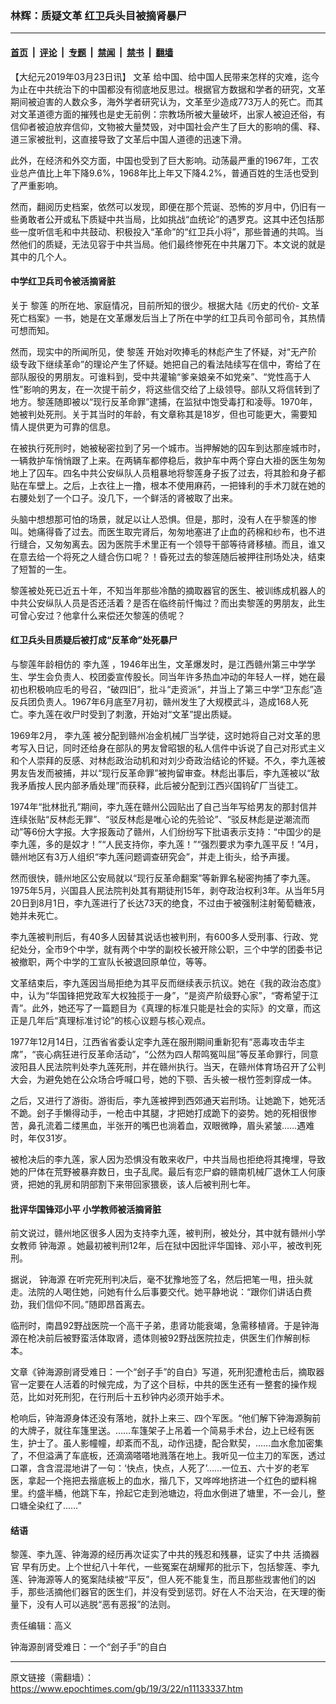 ### 林辉：质疑文革 红卫兵头目被摘肾暴尸

---

#### [首页](../../../..?n11133337) &nbsp;|&nbsp; [评论](../../../../../epoch-comment?n11133337) &nbsp;|&nbsp; [专题](../../../../../epoch-special?n11133337) &nbsp;|&nbsp; [禁闻](../../../../../epoch-news?n11133337) &nbsp;|&nbsp; [禁书](../../../../../books?n11133337) &nbsp;|&nbsp; [翻墙](https://github.com/gfw-breaker/nogfw/blob/master/README.md?n11133337)


<div class="post_content" id="artbody" itemprop="articleBody">
 <!-- article content begin -->
 <p>
  【大纪元2019年03月23日讯】
  <ok href="https://www.epochtimes.com/gb/tag/%E6%96%87%E9%9D%A9.html">
   文革
  </ok>
  给中国、给中国人民带来怎样的灾难，迄今为止在中共统治下的中国都没有彻底地反思过。根据官方数据和学者的研究，文革期间被迫害的人数众多，海外学者研究认为，文革至少造成773万人的死亡。而其对文革道德方面的摧残也是史无前例：宗教场所被大量破坏，出家人被迫还俗，有信仰者被迫放弃信仰，文物被大量焚毁，对中国社会产生了巨大的影响的儒、释、道三家被批判，这直接导致了文革后中国人道德的迅速下滑。
 </p>
 <p>
  此外，在经济和外交方面，中国也受到了巨大影响。动荡最严重的1967年，工农业总产值比上年下降9.6%，1968年比上年又下降4.2%，普通百姓的生活也受到了严重影响。
 </p>
 <p>
  然而，翻阅历史档案，依然可以发现，即便在那个荒诞、恐怖的岁月中，仍旧有一些勇敢者公开或私下质疑中共当局，比如挑战“血统论”的遇罗克。这其中还包括那些一度听信毛和中共鼓动、积极投入“革命”的“红卫兵小将”，那些普通的共鸣。当然他们的质疑，无法见容于中共当局。他们最终惨死在中共屠刀下。本文说的就是其中的几个人。
 </p>
 <h4>
  中学红卫兵司令被活摘肾脏
 </h4>
 <p>
  关于
  <ok href="https://www.epochtimes.com/gb/tag/%E9%BB%8E%E8%8E%B2.html">
   黎莲
  </ok>
  的所在地、家庭情况，目前所知的很少。根据大陆《历史的代价-
  <ok href="https://www.epochtimes.com/gb/tag/%E6%96%87%E9%9D%A9.html">
   文革
  </ok>
  死亡档案》一书，她是在文革爆发后当上了所在中学的红卫兵司令部司令，其热情可想而知。
 </p>
 <p>
  然而，现实中的所闻所见，使
  <ok href="https://www.epochtimes.com/gb/tag/%E9%BB%8E%E8%8E%B2.html">
   黎莲
  </ok>
  开始对吹捧毛的林彪产生了怀疑，对“无产阶级专政下继续革命”的理论产生了怀疑。她把自己的看法陆续写在信中，寄给了在部队服役的男朋友。可谁料到，受中共灌输“爹亲娘亲不如党亲”、“党性高于人性”影响的男友，在一次提干前夕，将这些信交给了上级领导。部队又将信转到了地方。黎莲随即被以“现行反革命罪”逮捕，在监狱中饱受毒打和凌辱。1970年，她被判处死刑。关于其当时的年龄，有文章称其是18岁，但也可能更大，需要知情人提供更为可靠的信息。
 </p>
 <p>
  在被执行死刑时，她被秘密拉到了另一个城市。当押解她的囚车到达那座城市时，一辆救护车悄悄跟了上来。在两辆车都停稳后，救护车中两个穿白大褂的医生匆匆地上了囚车。四名中共公安纵队人员粗暴地将黎莲身子扳了过去，将其脸和身子都贴在车壁上。之后，上衣往上一撸，根本不使用麻药，一把锋利的手术刀就在她的右腰处划了一个口子。没几下，一个鲜活的肾被取了出来。
 </p>
 <p>
  头脑中想想那可怕的场景，就足以让人恐惧。但是，那时，没有人在乎黎莲的惨叫。她痛得昏了过去。而医生取完肾后，匆匆地塞进了止血的药棉和纱布，也不进行缝合，又匆匆离去。因为医院手术里正有一个领导干部等待肾移植。而且，谁又在意去给一个将死之人缝合伤口呢？！昏死过去的黎莲随后被押往刑场处决，结束了短暂的一生。
 </p>
 <p>
  黎莲被处死已近五十年，不知当年那些冷酷的摘取器官的医生、被训练成机器人的中共公安纵队人员是否还活着？是否在临终前忏悔过？而出卖黎莲的男朋友，此生可曾心安过？他拿什么来偿还欠黎莲的债呢？
 </p>
 <h4>
  红卫兵头目质疑后被打成“反革命”处死暴尸
 </h4>
 <p>
  与黎莲年龄相仿的
  <ok href="https://www.epochtimes.com/gb/tag/%E6%9D%8E%E4%B9%9D%E8%8E%B2.html">
   李九莲
  </ok>
  ，1946年出生，文革爆发时，是江西赣州第三中学学生、学生会负责人、校团委宣传股长。同当年许多热血冲动的年轻人一样，她在最初也积极响应毛的号召，“破四旧”，批斗“走资派”，并当上了第三中学“卫东彪”造反兵团负责人。1967年6月底至7月初，赣州发生了大规模武斗，造成168人死亡。李九莲在收尸时受到了刺激，开始对“文革”提出质疑。
 </p>
 <p>
  1969年2月，
  <ok href="https://www.epochtimes.com/gb/tag/%E6%9D%8E%E4%B9%9D%E8%8E%B2.html">
   李九莲
  </ok>
  被分配到赣州冶金机械厂当学徒，这时她将自己对文革的思考写入日记，同时还给身在部队的男友曾昭银的私人信件中诉说了自己对形式主义和个人崇拜的反感、对林彪政治动机和对刘少奇政治结论的怀疑。不久，李九莲被男友告发而被捕，并以“现行反革命罪”被拘留审查。林彪出事后，李九莲被以“敌我矛盾按人民内部矛盾处理”而获释，此后被分配到江西兴国钨矿厂当徒工。
 </p>
 <p>
  1974年“批林批孔”期间，李九莲在赣州公园贴出了自己当年写给男友的那封信并连续张贴“反林彪无罪”、“驳反林彪是唯心论的先验论”、“驳反林彪是逆潮流而动”等6份大字报。大字报轰动了赣州，人们纷纷写下批语表示支持：“中国少的是李九莲，多的是奴才！”“人民支持你，李九莲！”“强烈要求为李九莲平反！”4月，赣州地区有3万人组织“李九莲问题调查研究会”，并走上街头，给予声援。
 </p>
 <p>
  然而很快，赣州地区公安局就以“现行反革命翻案”等新罪名秘密拘捕了李九莲。1975年5月，兴国县人民法院判处其有期徒刑15年，剥夺政治权利3年。从当年5月20日到8月1日，李九莲进行了长达73天的绝食，不过由于被强制注射葡萄糖液，她并未死亡。
 </p>
 <p>
  李九莲被判刑后，有40多人因替其说话也被判刑，有600多人受刑事、行政、党纪处分，全市9个中学，就有两个中学的副校长被开除公职，三个中学的团委书记被撤职，两个中学的工宣队长被退回原单位，等等。
 </p>
 <p>
  文革结束后，李九莲因当局拒绝为其平反而继续表示抗议。她在《我的政治态度》中，认为“华国锋把党政军大权独揽于一身”，“是资产阶级野心家”，“寄希望于江青”。此外，她还写了一篇题目为《真理的标准只能是社会的实际》的文章，而这正是几年后“真理标准讨论”的核心议题与核心观点。
 </p>
 <p>
  1977年12月14日，江西省省委认定李九莲在服刑期间重新犯有“恶毒攻击华主席”，“丧心病狂进行反革命活动”，“公然为四人帮鸣冤叫屈”等反革命罪行，同意波阳县人民法院判处李九莲死刑，并在赣州执行。当天，在赣州体育场召开了公判大会，为避免她在公众场合呼喊口号，她的下颚、舌头被一根竹签刺穿成一体。
 </p>
 <p>
  之后，又进行了游街。游街后，李九莲被押到西郊通天岩刑场。让她跪下，她死活不跪。刽子手懒得动手，一枪击中其腿，才把她打成跪下的姿势。她的死相很惨苦，鼻孔流着二缕黑血，半张开的嘴巴也淌着血，双眼微睁，眉头紧皱……遇难时，年仅31岁。
 </p>
 <p>
  被枪决后的李九莲，家人因为恐惧没有敢来收尸，中共当局也拒绝将其掩埋，导致她的尸体在荒野被暴弃数日，虫子乱爬。最后有恋尸癖的赣南机械厂退休工人何康贤，把她的乳房和阴部割下来带回家猥亵，该人后被判刑七年。
 </p>
 <h4>
  批评华国锋邓小平 小学教师被活摘肾脏
 </h4>
 <p>
  前文说过，赣州地区很多人因为支持李九莲，被判刑，被处分，其中就有赣州小学女教师
  <ok href="https://www.epochtimes.com/gb/tag/%E9%92%9F%E6%B5%B7%E6%BA%90.html">
   钟海源
  </ok>
  。她最初被判刑12年，后在狱中因批评华国锋、邓小平，被改判死刑。
 </p>
 <p>
  据说，
  <ok href="https://www.epochtimes.com/gb/tag/%E9%92%9F%E6%B5%B7%E6%BA%90.html">
   钟海源
  </ok>
  在听完死刑判决后，毫不犹豫地签了名，然后把笔一甩，扭头就走。法院的人喝住她，问她有什么后事要交代。她平静地说：“跟你们讲话白费劲，我们信仰不同。”随即昂首离去。
 </p>
 <p>
  临刑时，南昌92野战医院一个高干子弟，患肾功能衰竭，急需移植肾。于是钟海源在枪决前后被野蛮活体取肾，遗体则被92野战医院拉走，供医生们作解剖标本。
 </p>
 <p>
  文章《钟海源剖肾受难日：一个“刽子手”的自白》写道，死刑犯遭枪击后，摘取器官一定要在人活着的时候完成，为了这个目标，中共的医生还有一整套的操作规范，比如对死刑犯，在行刑后十五秒钟内必须开始手术。
 </p>
 <p>
  枪响后，钟海源身体还没有落地，就扑上来三、四个军医。“他们解下钟海源胸前的大牌子，就往车篷里送。……车篷架子上吊着一个简易手术台，边上已经有医生，护士了。虽人影幢幢，却紊而不乱，动作迅捷，配合默契，……血水愈加密集了，不但溢满了车底板，还滴滴嗒嗒地溅落在地上。我听见一位主刀的军医，透过口罩，含含混混地讲了一句：‘快点，快点，人死了’……一位五、六十岁的老军医，拿起一个拖把去揩底板上的血水，揩几下，又哗哗地挤进一个红色的塑料棉里。约盛半桶，他跳下车，拎起它走到池塘边，将血水倒进了塘里，不一会儿，整口塘全染红了……”
 </p>
 <h4>
  结语
 </h4>
 <p>
  黎莲、李九莲、钟海源的经历再次证实了中共的残忍和残暴，证实了中共
  <ok href="https://www.epochtimes.com/gb/tag/%E6%B4%BB%E6%91%98%E5%99%A8%E5%AE%98.html">
   活摘器官
  </ok>
  早有历史。上个世纪八十年代，一些冤案在胡耀邦的批示下，包括黎莲、李九莲、钟海源等人的冤案陆续被“平反”，但人死不能复生，而且那些戕害他们的凶手，那些活摘他们器官的医生们，并没有受到惩罚。好在人不治天治，在天理的衡量下，没有人可以逃脱“恶有恶报”的法则。
 </p>
 <p>
  责任编辑：高义
 </p>
 <p>
 </p>
 <p>
  钟海源剖肾受难日：一个“刽子手”的自白
 </p>
 <!-- article content end -->
 <div id="below_article_ad">
 </div>
</div>


---

原文链接（需翻墙）：https://www.epochtimes.com/gb/19/3/22/n11133337.htm